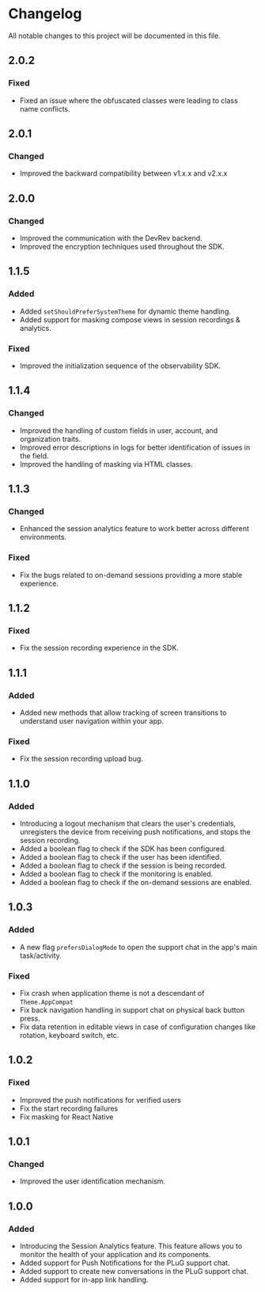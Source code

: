 # Changelog

All notable changes to this project will be documented in this file.

## 2.0.2

### Fixed
- Fixed an issue where the obfuscated classes were leading to class name conflicts.  

## 2.0.1

### Changed
- Improved the backward compatibility between v1.x.x and v2.x.x

## 2.0.0

### Changed
- Improved the communication with the DevRev backend.
- Improved the encryption techniques used throughout the SDK.

## 1.1.5

### Added
- Added `setShouldPreferSystemTheme` for dynamic theme handling. 
- Added support for masking compose views in session recordings & analytics. 

### Fixed
- Improved the initialization sequence of the observability SDK. 

## 1.1.4

### Changed
- Improved the handling of custom fields in user, account, and organization traits.
- Improved error descriptions in logs for better identification of issues in the field.
- Improved the handling of masking via HTML classes.

## 1.1.3

### Changed
- Enhanced the session analytics feature to work better across different environments.

### Fixed
- Fix the bugs related to on-demand sessions providing a more stable experience. 

## 1.1.2

### Fixed
- Fix the session recording experience in the SDK. 

## 1.1.1

### Added 
- Added new methods that allow tracking of screen transitions to understand user navigation within your app.

### Fixed
- Fix the session recording upload bug. 

## 1.1.0

### Added
- Introducing a logout mechanism that clears the user's credentials, unregisters the device from receiving push notifications, and stops the session recording.
- Added a boolean flag to check if the SDK has been configured.
- Added a boolean flag to check if the user has been identified.
- Added a boolean flag to check if the session is being recorded.
- Added a boolean flag to check if the monitoring is enabled.
- Added a boolean flag to check if the on-demand sessions are enabled.

## 1.0.3

### Added
- A new flag `prefersDialogMode` to open the support chat in the app's main task/activity.

### Fixed
- Fix crash when application theme is not a descendant of `Theme.AppCompat`
- Fix back navigation handling in support chat on physical back button press.
- Fix data retention in editable views in case of configuration changes like rotation, keyboard switch, etc.

## 1.0.2

### Fixed
- Improved the push notifications for verified users
- Fix the start recording failures
- Fix masking for React Native

## 1.0.1

### Changed
- Improved the user identification mechanism.

## 1.0.0

### Added
- Introducing the Session Analytics feature. This feature allows you to monitor the health of your application and its components.
- Added support for Push Notifications for the PLuG support chat.
- Added support to create new conversations in the PLuG support chat.
- Added support for in-app link handling.
